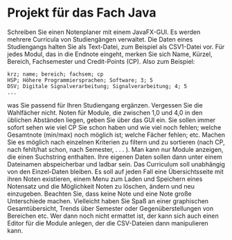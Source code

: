 
# Projekt für das Fach Java 

Schreiben Sie einen Notenplaner mit einem JavaFX-GUI. Es werden mehrere Curricula von Studiengängen verwaltet. Die Daten eines Studiengangs halten Sie als Text-Datei, zum Beispiel als CSV1-Datei vor. Für jedes Modul, das in die Endnote eingeht, merken Sie sich Name, Kürzel, Bereich, Fachsemester und Credit-Points (CP). 
Also zum Beispiel:
```CSV
krz; name; bereich; fachsem; cp
HSP; Höhere Programmiersprachen; Software; 3; 5
DSV; Digitale Signalverarbeitung; Signalverarbeitung; 4; 5
...
```
was Sie passend für Ihren Studiengang ergänzen. Vergessen Sie die Wahlfächer nicht. Noten für Module, die zwischen 1,0 und 4,0 in den üblichen Abständen liegen, geben Sie über das GUI ein. Sie sollen immer sofort sehen wie viel CP Sie schon haben und wie viel noch fehlen; welche Gesamtnote (min/max) noch möglich ist; welche Fächer fehlen; etc. Machen Sie es möglich nach einzelnen Kriterien zu filtern und zu sortieren (nach CP, nach fehlt/hat schon, nach Semester, . . . ). Man kann nur Module anzeigen, die einen Suchstring enthalten. Ihre eigenen Daten sollen dann unter einem Dateinamen abspeicherbar und ladbar sein. Das Curriculum soll unabhängig von den Einzel-Daten bleiben. Es soll auf jeden Fall eine Übersichtsseite mit ihren Noten existieren, einem Menu zum Laden und Speichern eines Notensatz und die Möglichkeit Noten zu löschen, ändern und neu einzugeben. Beachten Sie, dass keine Note und eine Note große Unterschiede machen. Vielleicht haben Sie Spaß an einer graphischen Gesamtübersicht, Trends über Semester oder Gegenüberstellungen von Bereichen etc. Wer dann noch nicht ermattet ist, der kann sich auch einen Editor für die Module anlegen, der die CSV-Dateien dann manipulieren kann.
